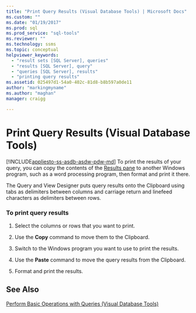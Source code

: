```yaml
---
title: "Print Query Results (Visual Database Tools) | Microsoft Docs"
ms.custom: ""
ms.date: "01/19/2017"
ms.prod: sql
ms.prod_service: "sql-tools"
ms.reviewer: ""
ms.technology: ssms
ms.topic: conceptual
helpviewer_keywords: 
  - "result sets [SQL Server], queries"
  - "results [SQL Server], query"
  - "queries [SQL Server], results"
  - "printing query results"
ms.assetid: 025497d1-54a0-402c-81d8-b8b597a0de11
author: "markingmyname"
ms.author: "maghan"
manager: craigg

---
```

# Print Query Results (Visual Database Tools)
[!INCLUDE[appliesto-ss-asdb-asdw-pdw-md](../../includes/appliesto-ss-asdb-asdw-pdw-md.md)]
To print the results of your query, you can copy the contents of the [Results pane](../../ssms/visual-db-tools/results-pane-visual-database-tools.md) to another Windows program, such as a word processing program, then format and print it there.  
  
The Query and View Designer puts query results onto the Clipboard using tabs as delimiters between columns and carriage return and linefeed characters as delimiters between rows.  
  
### To print query results  
  
1.  Select the columns or rows that you want to print.  
  
2.  Use the **Copy** command to move them to the Clipboard.  
  
3.  Switch to the Windows program you want to use to print the results.  
  
4.  Use the **Paste** command to move the query results from the Clipboard.  
  
5.  Format and print the results.  
  
## See Also  
[Perform Basic Operations with Queries &#40;Visual Database Tools&#41;](../../ssms/visual-db-tools/perform-basic-operations-with-queries-visual-database-tools.md)  
  
